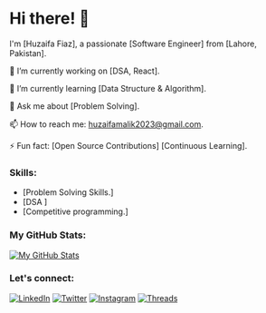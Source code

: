 # Hi there! 👋

I'm [Huzaifa Fiaz], a passionate [Software Engineer] from [Lahore, Pakistan].

🔭 I’m currently working on [DSA, React].

🌱 I’m currently learning [Data Structure & Algorithm].

💬 Ask me about [Problem Solving].

📫 How to reach me: [huzaifamalik2023@gmail.com](mailto:huzaifamalik2023@gmail.com).

⚡ Fun fact: [Open Source Contributions] [Continuous Learning].

### Skills:

- [Problem Solving Skills.]
- [DSA ]
- [Competitive programming.]

### My GitHub Stats:

[![My GitHub Stats](https://github-readme-stats.vercel.app/api?username=YourUsername&show_icons=true&hide=contribs,prs&theme=radical)](https://github.com/HuzaifaFiaz )

### Let's connect:

[![LinkedIn](https://img.shields.io/badge/LinkedIn-Huzaifa%20Fiaz-blue?style=flat-square&logo=Linkedin&logoColor=white)](https://www.linkedin.com/in/huzaifa-fiaz-59a42a252/)
[![Twitter](https://img.shields.io/badge/Twitter-Huzaifa%20Fiaz-blue?style=flat-square&logo=Twitter&logoColor=white)](https://twitter.com/Huzaifaawan2023?t=GDLSsViSE2k4Vu6EP-ks0g&s=08)
[![Instagram](https://img.shields.io/badge/Instagram-Huzaifa%20Fiaz-red?style=flat-square&logo=Instagram&logoColor=white)](https://www.instagram.com/huzaifaawan699?igshid=NGVhN2U2NjQ0Yg==)
[![Threads](https://img.shields.io/badge/Threads-Huzaifa%20Fiaz-blue?style=flat-square&logo=Threads&logoColor=white)](https://www.threads.net/@huzaifaawan699)
